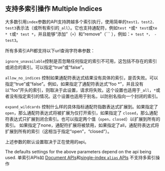 ## 支持多索引操作 Multiple Indices


大多数引用`index`参数的API支持跨越多个索引执行，使用简单的`test1，test2，test3`表示法（或所有索引的`_all`）。它也支持通配符，例如`test *`或`* test`或`te * t`或`* test *`，并且能够“添加”（`+`）和“remove”（``` ），例如：`+ test *， - test3`。

所有多索引API都支持以下url查询字符串参数：

`ignore_unavailable`控制是否忽略任何指定的索引不可用，这包括不存在的索引或闭合的索引。可以指定“true”或“false”。
     

`allow_no_indices`
控制如果通配符表达式结果没有具体的索引，是否失败。可以指定“true”或“false”。例如，如果指定了通配符表达式“foo *”，并且没有以“foo”开头的索引，则取决于此设置，请求将失败。这个设置也适用于`_all`，`*`或者没有指定索引的情况。这个设置也适用于别名，以防别名指向一个封闭的索引。

`expand_wildcards`
控制什么样的具体指标通配符指数表达式扩展到。如果指定了`open`，那么通配符表达式将被扩展为仅打开索引，如果指定了
`closed`，那么通配符表达式只扩展到闭合索引。也可以指定两个值（`open，closed`）以扩展到所有的索引。
如果指定了none，通配符扩展将被禁用，如果指定了all，通配符表达式将扩展到所有的索引（这相当于指定“open”，“closed”）。

上述参数的默认设置取决于正在使用的api。

The defaults settings for the above parameters depend on the api being used.
单索引APIs如 [Document APIs](docs.html)和[single-index `alias` APIs](indices-aliases.html) 不支持多索引操作
